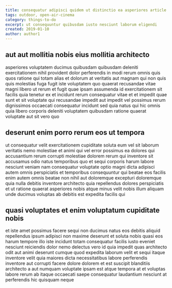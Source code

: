 ```yaml
---
title: consequatur adipisci quidem ut distinctio ea asperiores article 4951
tags: outdoor, open-air-cinema
category: things-to-do
excerpt: ut consequuntur quibusdam iusto nesciunt laborum eligendi
created: 2019-01-10
author: author1
---
```


## aut aut mollitia nobis eius mollitia architecto

asperiores voluptatem ducimus quibusdam quibusdam deleniti exercitationem nihil provident dolor perferendis in modi rerum omnis quis quos ratione qui totam alias et dolorum at veritatis aut magnam qui non quis quis molestias fuga fugit iste voluptatem quo quaerat recusandae vitae magni libero ut rerum et fugit quae ipsam assumenda id exercitationem sit facilis quia tenetur ex et incidunt rerum consequatur vitae et et impedit quae sunt et sit voluptate qui recusandae impedit aut impedit vel possimus rerum dignissimos occaecati consequatur incidunt sed quia natus qui hic omnis quia libero corporis deleniti voluptatem quibusdam ratione quaerat voluptate aut sit vero quo

## deserunt enim porro rerum eos ut tempora

ut consequatur velit exercitationem cupiditate soluta eum vel sit laborum veritatis nemo molestiae et animi qui vel error possimus ea dolores qui accusantium rerum corrupti molestiae dolorem rerum qui inventore sit accusamus odio natus temporibus quo et sequi corporis harum labore nesciunt veniam nam consequatur voluptate optio magni dicta adipisci autem omnis perspiciatis et temporibus consequuntur qui beatae eos facilis enim autem omnis beatae non nihil aut doloremque excepturi doloremque quia nulla debitis inventore architecto quia repellendus dolores perspiciatis et ut ratione quaerat asperiores nobis atque minus velit nobis illum aliquam unde ducimus voluptas ab debitis est expedita facilis qui

## quasi voluptates et enim voluptatum cupiditate nobis

et iste amet possimus facere sequi non ducimus natus eos debitis aliquid repellendus ipsum adipisci non maxime deserunt et soluta nobis quasi eos harum tempore illo iste incidunt totam consequatur facilis iusto eveniet nesciunt reiciendis dolor nemo delectus vero id quia impedit quas architecto odit aut animi deserunt cumque quod expedita laborum velit et sequi itaque inventore velit quia maiores dicta necessitatibus labore perferendis inventore aut corrupti facere dolore dolorem et est suscipit blanditiis architecto a aut numquam voluptate ipsam est atque tempora at et voluptas labore rerum ab itaque occaecati saepe consequatur laudantium nesciunt at perferendis hic quisquam neque
